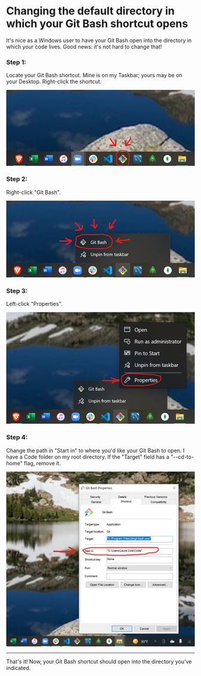 # Changing the default directory in which your Git Bash shortcut opens

It's nice as a Windows user to have your Git Bash open into the directory in which your code lives. Good news: it's not hard to change that!

### Step 1:

Locate your Git Bash shortcut. Mine is on my Taskbar; yours may be on your Desktop. Right-click the shortcut.

![Step 1](./assets/bash-step-1.jpg)

### Step 2:

Right-click "Git Bash".

![Step 2](./assets/bash-step-2.jpg)

### Step 3:

Left-click "Properties".

![Step 3](./assets/bash-step-3.jpg)

### Step 4:

Change the path in "Start in" to where you'd like your Git Bash to open. I have a Code folder on my root directory. If the "Target" field has a "--cd-to-home" flag, remove it.

![Step 4](./assets/bash-step-4.jpg)

---

That's it! Now, your Git Bash shortcut should open into the directory you've indicated.